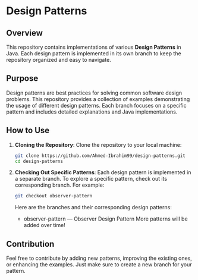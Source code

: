 # Design Patterns

## Overview

This repository contains implementations of various **Design Patterns** in Java. Each design pattern is implemented in its own branch to keep the repository organized and easy to navigate.

## Purpose

Design patterns are best practices for solving common software design problems. This repository provides a collection of examples demonstrating the usage of different design patterns. Each branch focuses on a specific pattern and includes detailed explanations and Java implementations.

## How to Use

1. **Cloning the Repository**:
   Clone the repository to your local machine:
   ```bash
   git clone https://github.com/Ahmed-Ibrahim99/design-patterns.git
   cd design-patterns
    ```
2. **Checking Out Specific Patterns**:
   Each design pattern is implemented in a separate branch. To explore a specific pattern, check out its corresponding branch. For example:
    ```bash
   git checkout observer-pattern
   ```
   Here are the branches and their corresponding design patterns:

   - observer-pattern — Observer Design Pattern
   More patterns will be added over time!
     
## Contribution
Feel free to contribute by adding new patterns, improving the existing ones, or enhancing the examples. Just make sure to create a new branch for your pattern.
